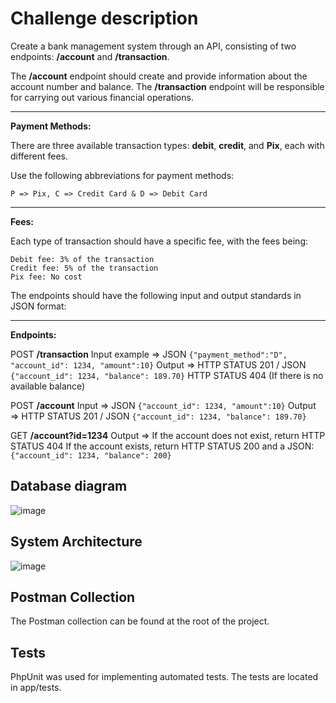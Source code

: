 # Challenge description

Create a bank management system through an API, consisting of two endpoints: **/account** and **/transaction**. 

The **/account** endpoint should create and provide information about the account number and balance. The **/transaction** endpoint will be responsible for carrying out various financial operations.

___
**Payment Methods:**

There are three available transaction types: **debit**, **credit**, and **Pix**, each with different fees.

Use the following abbreviations for payment methods:

    P => Pix, C => Credit Card & D => Debit Card
___
**Fees:**

Each type of transaction should have a specific fee, with the fees being:

    Debit fee: 3% of the transaction
    Credit fee: 5% of the transaction
    Pix fee: No cost

The endpoints should have the following input and output standards in JSON format:
___
**Endpoints:**

POST **/transaction**
Input example => JSON `{"payment_method":"D", "account_id": 1234, "amount":10}`
Output => HTTP STATUS 201 / JSON `{"account_id": 1234, "balance": 189.70}`
HTTP STATUS 404 (If there is no available balance)

POST **/account**
Input => JSON `{"account_id": 1234, "amount":10}`
Output => HTTP STATUS 201 / JSON `{"account_id": 1234, "balance": 189.70}`

GET **/account?id=1234**
Output => If the account does not exist, return HTTP STATUS 404
If the account exists, return HTTP STATUS 200 and a JSON: `{"account_id": 1234, "balance": 200}`

## Database diagram
![image](https://github.com/CaioMatInt/payment_challenge/assets/40992883/aa649f6e-713d-4a32-be69-b5151b1a73fb)

## System Architecture
![image](https://user-images.githubusercontent.com/40992883/178123101-c9fb1ecf-d56b-4237-b4cc-526d33aa79d3.png)

## Postman Collection
The Postman collection can be found at the root of the project.

## Tests
PhpUnit was used for implementing automated tests. The tests are located in app/tests.
